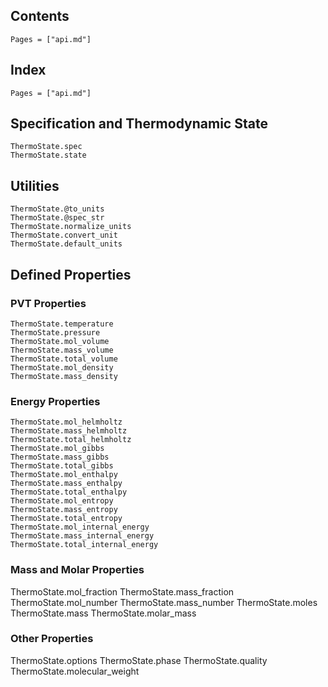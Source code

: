 ## Contents

```@contents
Pages = ["api.md"]
```

## Index

```@index
Pages = ["api.md"]
```
## Specification and Thermodynamic State
```@docs
ThermoState.spec
ThermoState.state
```

## Utilities

```@docs
ThermoState.@to_units
ThermoState.@spec_str
ThermoState.normalize_units
ThermoState.convert_unit
ThermoState.default_units
```

## Defined Properties

### PVT Properties
```@docs
ThermoState.temperature
ThermoState.pressure
ThermoState.mol_volume
ThermoState.mass_volume
ThermoState.total_volume
ThermoState.mol_density
ThermoState.mass_density
```

### Energy Properties
```@docs
ThermoState.mol_helmholtz
ThermoState.mass_helmholtz
ThermoState.total_helmholtz
ThermoState.mol_gibbs
ThermoState.mass_gibbs
ThermoState.total_gibbs
ThermoState.mol_enthalpy
ThermoState.mass_enthalpy
ThermoState.total_enthalpy
ThermoState.mol_entropy
ThermoState.mass_entropy
ThermoState.total_entropy
ThermoState.mol_internal_energy
ThermoState.mass_internal_energy
ThermoState.total_internal_energy
```

### Mass and Molar Properties
ThermoState.mol_fraction
ThermoState.mass_fraction
ThermoState.mol_number
ThermoState.mass_number
ThermoState.moles
ThermoState.mass
ThermoState.molar_mass

### Other Properties
ThermoState.options
ThermoState.phase
ThermoState.quality
ThermoState.molecular_weight
```